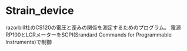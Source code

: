 # Strain_device

razorbill社のCS120の電圧と歪みの関係を測定するためのプログラム。
電源RP100とLCRメーターをSCPI(Srandard Commands for Programmable Instruments)で制御
